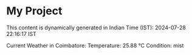 # My Project

This content is dynamically generated in Indian Time (IST): 2024-07-28 22:16:17 IST


Current Weather in Coimbatore:
Temperature: 25.88 °C
Condition: mist
